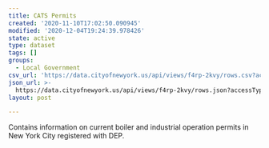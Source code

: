 ```yaml
---
title: CATS Permits
created: '2020-11-10T17:02:50.090945'
modified: '2020-12-04T19:24:39.978426'
state: active
type: dataset
tags: []
groups:
  - Local Government
csv_url: 'https://data.cityofnewyork.us/api/views/f4rp-2kvy/rows.csv?accessType=DOWNLOAD'
json_url: >-
  https://data.cityofnewyork.us/api/views/f4rp-2kvy/rows.json?accessType=DOWNLOAD
layout: post

---
```

Contains information on current boiler and industrial operation permits in New York City registered with  DEP.
